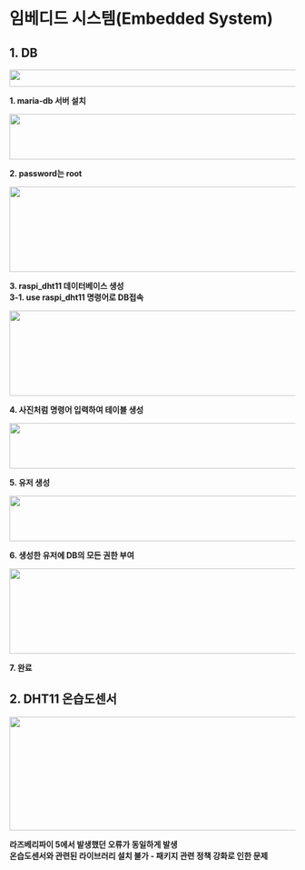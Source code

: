 # 임베디드 시스템(Embedded System)
## 1. DB

<img src = "https://github.com/user-attachments/assets/fa459c3a-d4fe-4ea2-81d7-212de689995d" width="550" height="30">

**1. maria-db 서버 설치**

<img src = "https://github.com/user-attachments/assets/9bfeddde-0252-4fab-8f6c-8f49ce1f89c0" width="550" height="80">

**2. password는 root**

<img src = "https://github.com/user-attachments/assets/2773ac9d-f0a3-483d-b06f-5dae61cd86e5" width="550" height="150">

**3. raspi_dht11 데이터베이스 생성**  
**3-1. use raspi_dht11 명령어로 DB접속**

<img src = "https://github.com/user-attachments/assets/94e4d276-a913-4562-b64f-7189c628fc1f" width="550" height="150">

**4. 사진처럼 명령어 입력하여 테이블 생성**

<img src = "https://github.com/user-attachments/assets/59671628-f260-485a-bb34-7184afdad758" width="550" height="80">

**5. 유저 생성**

<img src = "https://github.com/user-attachments/assets/4d89c7af-1cad-45f3-9a6b-8c347b6aa7d9" width="550" height="80">

**6. 생성한 유저에 DB의 모든 권한 부여**

<img src = "https://github.com/user-attachments/assets/29ebe85a-7600-4a9f-b63e-7a6bc3b6f90b" width="550" height="150">

**7. 완료**

## 2. DHT11 온습도센서

<img src = "https://github.com/user-attachments/assets/67b26090-482a-4c26-b687-4aa1a360a7ac" width="550" height="200">

**라즈베리파이 5에서 발생했던 오류가 동일하게 발생**  
**온습도센서와 관련된 라이브러리 설치 불가 - 패키지 관련 정책 강화로 인한 문제**
